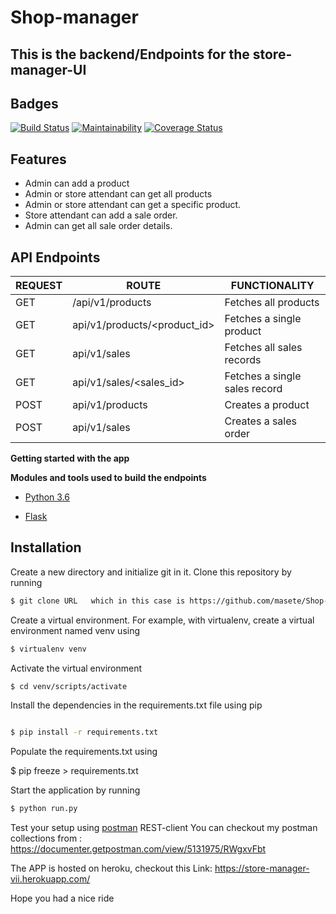 # Shop-manager

## This is the backend/Endpoints for the store-manager-UI

## Badges

[![Build Status](https://travis-ci.org/masete/Shop-manager.svg?branch=ft-single-sales-record-161439633)](https://travis-ci.org/masete/Shop-manager)
[![Maintainability](https://api.codeclimate.com/v1/badges/15ffa1f06d31e2d884ae/maintainability)](https://codeclimate.com/github/masete/Shop-manager/maintainability)
[![Coverage Status](https://coveralls.io/repos/github/masete/Shop-manager/badge.svg?branch=ft-single-sales-record-161439633)](https://coveralls.io/github/masete/Shop-manager?branch=ft-single-sales-record-161439633)


## Features 

- Admin can add a product
- Admin or store attendant can get all products
- Admin or store attendant can get a specific product.
- Store attendant can add a sale order.
- Admin can get all sale order details.

## API Endpoints

| REQUEST | ROUTE | FUNCTIONALITY |
| ------- | ----- | ------------- |
| GET | /api/v1/products | Fetches all products|
| GET | api/v1/products/&lt;product_id&gt; | Fetches a single product |
| GET | api/v1/sales | Fetches all sales records |
| GET | api/v1/sales/&lt;sales_id&gt; | Fetches a single sales record |
| POST | api/v1/products | Creates a product |
| POST | api/v1/sales | Creates a sales order |

**Getting started with the app**

**Modules and tools used to build the endpoints**

* [Python 3.6](https://docs.python.org/3/)

* [Flask](http://flask.pocoo.org/)


## Installation

Create a new directory and initialize git in it. Clone this repository by running
```sh
$ git clone URL   which in this case is https://github.com/masete/Shop-manager.git
```
Create a virtual environment. For example, with virtualenv, create a virtual environment named venv using
```sh
$ virtualenv venv
```
Activate the virtual environment
```sh
$ cd venv/scripts/activate
```
Install the dependencies in the requirements.txt file using pip
```sh

$ pip install -r requirements.txt
```
Populate the requirements.txt using

$ pip freeze  >  requirements.txt

Start the application by running
```sh
$ python run.py
```
Test your setup using [postman](www.getpostman.com) REST-client
You can checkout my postman collections from :
https://documenter.getpostman.com/view/5131975/RWgxvFbt
 
The APP is hosted on heroku, checkout this Link: https://store-manager-vii.herokuapp.com/


Hope you had a nice ride